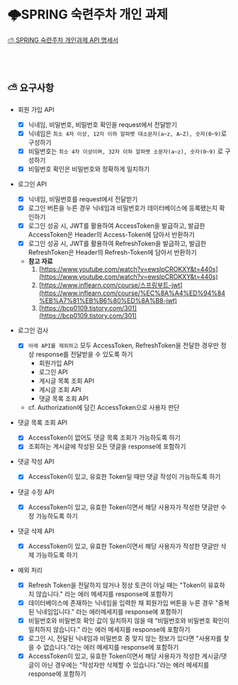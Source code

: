 # 🌩️SPRING 숙련주차 개인 과제

[⛅ SPRING 숙련주차 개인과제 API 명세서](https://www.notion.so/ca222e7053114cc48444d58f3fabe5e0)

<br><br>

## ⛅ 요구사항

- 회원 가입 API
    - [x]  닉네임, 비밀번호, 비밀번호 확인을 request에서 전달받기
    - [x]  닉네임은 `최소 4자 이상, 12자 이하 알파벳 대소문자(a~z, A~Z), 숫자(0~9)`로 구성하기
    - [x]  비밀번호는 `최소 4자 이상이며, 32자 이하 알파벳 소문자(a~z), 숫자(0~9)` 로 구성하기
    - [x]  비밀번호 확인은 비밀번호와 정확하게 일치하기
- 로그인 API
    - [x]  닉네임, 비밀번호를 request에서 전달받기
    - [x]  로그인 버튼을 누른 경우 닉네임과 비밀번호가 데이터베이스에 등록됐는지 확인하기
    - [x]  로그인 성공 시, JWT를 활용하여 AccessToken을 발급하고, 
    발급한 AccessToken은 Header의 Access-Token에 담아서 반환하기
    - [x]  로그인 성공 시, JWT를 활용하여 RefreshToken을 발급하고,
    발급한 RefreshToken은 Header의 Refresh-Token에 담아서 반환하기
    - **참고 자료**
        1. [https://www.youtube.com/watch?v=ewslpCROKXY&t=440s](https://www.youtube.com/watch?v=ewslpCROKXY&t=440s)
        2. [https://www.inflearn.com/course/스프링부트-jwt](https://www.inflearn.com/course/%EC%8A%A4%ED%94%84%EB%A7%81%EB%B6%80%ED%8A%B8-jwt)
        3. [https://bcp0109.tistory.com/301](https://bcp0109.tistory.com/301)
    
- 로그인 검사
    - [x]  `아래 API를 제외하고` 모두 AccessToken, RefreshToken을 전달한 경우만 정상 response를 전달받을 수 있도록 하기
        - 회원가입 API
        - 로그인 API
        - 게시글 목록 조회 API
        - 게시글 조회 API
        - 댓글 목록 조회 API
    - cf. Authorization에 담긴 AccessToken으로 사용자 판단
- 댓글 목록 조회 API
    - [x]  AccessToken이 없어도 댓글 목록 조회가 가능하도록 하기
    - [x]  조회하는 게시글에 작성된 모든 댓글을 response에 포함하기
- 댓글 작성 API
    - [x]  AccessToken이 있고, 유효한 Token일 때만 댓글 작성이 가능하도록 하기
- 댓글 수정 API
    - [x]  AccessToken이 있고, 유효한 Token이면서 해당 사용자가 작성한 댓글만 수정 가능하도록 하기
- 댓글 삭제 API
    - [x]  AccessToken이 있고, 유효한 Token이면서 해당  사용자가 작성한 댓글만 삭제 가능하도록 하기
- 예외 처리
    - [x]  Refresh Token을 전달하지 않거나 정상 토큰이 아닐 때는 "Token이 유효하지 않습니다." 라는 에러 메세지를 response에 포함하기
    - [x]  데이터베이스에 존재하는 닉네임을 입력한 채 회원가입 버튼을 누른 경우 "중복된 닉네임입니다." 라는 에러메세지를 response에 포함하기
    - [x]  비밀번호와 비밀번호 확인 값이 일치하지 않을 때 “비밀번호와 비밀번호 확인이 일치하지 않습니다.” 라는 에러 메세지를 response에 포함하기
    - [x]  로그인 시, 전달된 닉네임과 비밀번호 중 맞지 않는 정보가 있다면 "사용자를 찾을 수 없습니다."라는 에러 메세지를 response에 포함하기
    - [x]  AccessToken이 있고, 유효한 Token이면서 해당 사용자가 작성한 게시글/댓글이 아닌 경우에는 “작성자만 삭제할 수 있습니다.”라는 에러 메세지를 response에 포함하기
